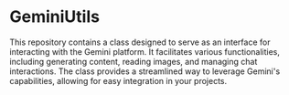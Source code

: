# GeminiUtils
This repository contains a class designed to serve as an interface for interacting with the Gemini platform. It facilitates various functionalities, including generating content, reading images, and managing chat interactions. The class provides a streamlined way to leverage Gemini's capabilities, allowing for easy integration in your projects.
